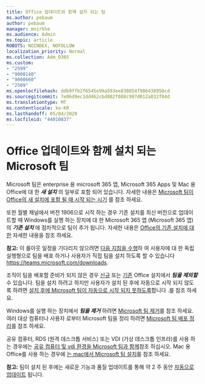 ```yaml
---
title: Office 업데이트와 함께 설치 되는 팀
ms.author: pebaum
author: pebaum
manager: mnirkhe
ms.audience: Admin
ms.topic: article
ROBOTS: NOINDEX, NOFOLLOW
localization_priority: Normal
ms.collection: Adm_O365
ms.custom:
- "2599"
- "9000140"
- "9000660"
- "2509"
ms.openlocfilehash: ddb9ffb2f6545e99a593ee830854f986438950cd
ms.sourcegitcommit: 7e06d9ec1dd462cbd882f088c997d012a032f04d
ms.translationtype: MT
ms.contentlocale: ko-KR
ms.lasthandoff: 05/04/2020
ms.locfileid: "44010837"
---
```

# <a name="microsoft-teams-installed-with-office-updates"></a>Office 업데이트와 함께 설치 되는 Microsoft 팀

Microsoft 팀은 enterprise 용 microsoft 365 앱, Microsoft 365 Apps 및 Mac 용 Office에 대 한 ***새 설치*** 의 일부로 포함 되어 있습니다. 자세한 내용은 [Microsoft 팀이 Office의 새 설치에 포함 될 때 시작 되는 시기](https://docs.microsoft.com/deployoffice/teams-install#when-will-microsoft-teams-start-being-included-with-new-installations-of-microsoft-365-apps) 를 참조 하세요.

또한 월별 채널에서 버전 1906으로 시작 하는 경우 기존 설치를 최신 버전으로 업데이트할 때 Windows를 실행 하는 장치에 대 한 Microsoft 365 앱 (Microsoft 365 앱)의 ***기존 설치*** 에 점차적으로 팀이 추가 됩니다. 자세한 내용은 [Office의 기존 설치에 대 한](https://docs.microsoft.com/deployoffice/teams-install#what-about-existing-installations-of-microsoft-365-apps) 자세한 내용을 참조 하세요.

**참고:** 이 롤아웃 일정을 기다리지 않으려면 [다음 지침을 수행](https://docs.microsoft.com/MicrosoftTeams/msi-deployment)하 여 사용자에 대 한 독립 실행형으로 팀을 배포 하거나 사용자가 직접 팀을 설치 하도록 할 수 있습니다 https://teams.microsoft.com/downloads.

조직이 팀을 배포할 준비가 되지 않은 경우 [신규](https://docs.microsoft.com/deployoffice/teams-install#how-to-exclude-microsoft-teams-from-new-installations-of-microsoft-365-apps) 또는 [기존](https://docs.microsoft.com/deployoffice/teams-install#use-group-policy-to-control-the-installation-of-microsoft-teams) Office 설치에서 ***팀을 제외할*** 수 있습니다. 팀을 설치 하려고 하지만 사용자가 설치 된 후에 자동으로 시작 되지 않도록 하려면 [설치 후에 Microsoft 팀이 자동으로 시작 되지 못하도록](https://docs.microsoft.com/deployoffice/teams-install#use-group-policy-to-prevent-microsoft-teams-from-starting-automatically-after-installation)합니다 .를 참조 하세요.

Windows를 실행 하는 장치에서 ***팀을 제거*** 하려면 [Microsoft 팀 제거](https://support.office.com/article/uninstall-microsoft-teams-3b159754-3c26-4952-abe7-57d27f5f4c81)를 참조 하세요. 여러 대상 컴퓨터나 사용자 로부터 Microsoft 팀을 정리 하려면 [Microsoft 팀 배포 정리](https://docs.microsoft.com/microsoftteams/scripts/powershell-script-teams-deployment-clean-up)를 참조 하세요.

공유 컴퓨터, RDS (원격 데스크톱 서비스) 또는 VDI (가상 데스크톱 인프라)를 사용 하는 경우에는 [공유 컴퓨터 및 vdi 환경을 Microsoft 팀과 함께](https://docs.microsoft.com/deployoffice/teams-install#shared-computer-and-vdi-environments-with-microsoft-teams)참조 하십시오. Mac 용 Office를 사용 하는 경우에 [는 mac에서 Microsoft 팀 설치](https://docs.microsoft.com/deployoffice/teams-install#microsoft-teams-installations-on-a-mac)를 참조 하세요.

**참고:** 팀이 설치 된 후에는 새로운 기능과 품질 업데이트를 통해 약 2 주 동안 [자동으로 업데이트](https://docs.microsoft.com/deployoffice/teams-install#feature-and-quality-updates-for-microsoft-teams) 됩니다. 